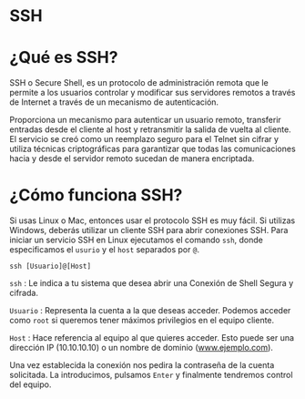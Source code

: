 # SSH  

# ¿Qué es SSH?

SSH o Secure Shell, es un protocolo de administración remota que le permite a los usuarios controlar y modificar sus servidores remotos a través 
de Internet a través de un mecanismo de autenticación.

Proporciona un mecanismo para autenticar un usuario remoto, transferir entradas desde el cliente al host y retransmitir la salida de vuelta al 
cliente. El servicio se creó como un reemplazo seguro para el Telnet sin cifrar y utiliza técnicas criptográficas para garantizar que todas las 
comunicaciones hacia y desde el servidor remoto sucedan de manera encriptada.

# ¿Cómo funciona SSH?

Si usas Linux o Mac, entonces usar el protocolo SSH es muy fácil. Si utilizas Windows, deberás utilizar un cliente SSH para abrir conexiones SSH.
Para iniciar un servicio SSH en Linux ejecutamos el comando `ssh`, donde especificamos el `usurio` y el `host` separados por `@`.  

    ssh [Usuario]@[Host]
    
`ssh` : Le indica a tu sistema que desea abrir una Conexión de Shell Segura y cifrada. 

`Usuario` : Representa la cuenta a la que deseas acceder. Podemos acceder como `root` si queremos tener máximos privilegios en el equipo cliente.

`Host` :  Hace referencia al equipo al que quieres acceder. Esto puede ser una dirección IP (10.10.10.10) o un nombre de 
          dominio (www.ejemplo.com).   

Una vez establecida la conexión nos pedira la contraseña de la cuenta solicitada. La introducimos, pulsamos `Enter` y finalmente tendremos control
del equipo.

